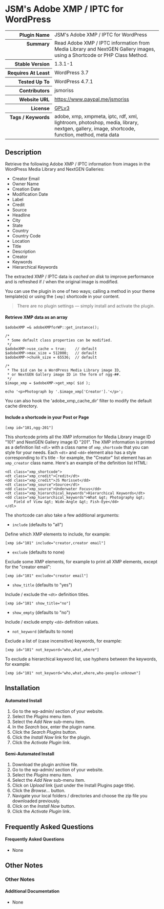 <h1>JSM&#039;s Adobe XMP / IPTC for WordPress</h1>

<table>
<tr><th align="right" valign="top" nowrap>Plugin Name</th><td>JSM&#039;s Adobe XMP / IPTC for WordPress</td></tr>
<tr><th align="right" valign="top" nowrap>Summary</th><td>Read Adobe XMP / IPTC information from Media Library and NextGEN Gallery images, using a Shortcode or PHP Class Method.</td></tr>
<tr><th align="right" valign="top" nowrap>Stable Version</th><td>1.3.1-1</td></tr>
<tr><th align="right" valign="top" nowrap>Requires At Least</th><td>WordPress 3.7</td></tr>
<tr><th align="right" valign="top" nowrap>Tested Up To</th><td>WordPress 4.7.1</td></tr>
<tr><th align="right" valign="top" nowrap>Contributors</th><td>jsmoriss</td></tr>
<tr><th align="right" valign="top" nowrap>Website URL</th><td><a href="https://www.paypal.me/jsmoriss">https://www.paypal.me/jsmoriss</a></td></tr>
<tr><th align="right" valign="top" nowrap>License</th><td><a href="https://www.gnu.org/licenses/gpl.txt">GPLv3</a></td></tr>
<tr><th align="right" valign="top" nowrap>Tags / Keywords</th><td>adobe, xmp, xmpmeta, iptc, rdf, xml, lightroom, photoshop, media, library, nextgen, gallery, image, shortcode, function, method, meta data</td></tr>
</table>

<h2>Description</h2>

<p>Retrieve the following Adobe XMP / IPTC information from images in the WordPress Media Library and NextGEN Galleries:</p>

<ul>
<li>Creator Email</li>
<li>Owner Name</li>
<li>Creation Date</li>
<li>Modification Date</li>
<li>Label</li>
<li>Credit</li>
<li>Source</li>
<li>Headline</li>
<li>City</li>
<li>State</li>
<li>Country</li>
<li>Country Code</li>
<li>Location</li>
<li>Title</li>
<li>Description</li>
<li>Creator</li>
<li>Keywords</li>
<li>Hierarchical Keywords</li>
</ul>

<p>The extracted XMP / IPTC data is <em>cached on disk</em> to improve performance and is refreshed if / when the original image is modified.</p>

<p>You can use the plugin in one of two ways; calling a method in your theme template(s) or using the <code>[xmp]</code> shortcode in your content.</p>

<blockquote>
<p>There are no plugin settings &mdash; simply install and activate the plugin.</p>
</blockquote>

<h4>Retrieve XMP data as an array</h4>

<pre><code>$adobeXMP =&amp; adobeXMPforWP::get_instance();

/*
 * Some default class properties can be modified.
 */
$adobeXMP-&gt;use_cache = true;    // default
$adobeXMP-&gt;max_size = 512000;   // default
$adobeXMP-&gt;chunk_size = 65536;  // default

/*
 * The $id can be a WordPress Media Library image ID,
 * or NextGEN Gallery image ID in the form of ngg-##.
 */
$image_xmp = $adobeXMP-&gt;get_xmp( $id );

echo '&lt;p&gt;Photograph by '.$image_xmp['Creator'].'&lt;/p&gt;';
</code></pre>

<p>You can also hook the 'adobe_xmp_cache_dir' filter to modify the default cache directory.</p>

<h4>Include a shortcode in your Post or Page</h4>

<pre><code>[xmp id="101,ngg-201"]
</code></pre>

<p>This shortcode prints all the XMP information for Media Library image ID "101" and NextGEN Gallery image ID "201". The XMP information is printed as a definition list <code>&lt;dl&gt;</code> with a class name of <code>xmp_shortcode</code> that you can style for your needs. Each <code>&lt;dt&gt;</code> and <code>&lt;dd&gt;</code> element also has a style corresponding to it's title - for example, the "Creator" list element has an <code>xmp_creator</code> class name. Here's an example of the definition list HTML:</p>

<pre><code>&lt;dl class="xmp_shortcode"&gt;
&lt;dt class="xmp_credit"&gt;Credit&lt;/dt&gt;
&lt;dd class="xmp_credit"&gt;JS Morisset&lt;/dd&gt;
&lt;dt class="xmp_source"&gt;Source&lt;/dt&gt;
&lt;dd class="xmp_source"&gt;Underwater Focus&lt;/dd&gt;
&lt;dt class="xmp_hierarchical_keywords"&gt;Hierarchical Keywords&lt;/dt&gt;
&lt;dd class="xmp_hierarchical_keywords"&gt;What &amp;gt; Photography &amp;gt; 
    Field of View &amp;gt; Wide-Angle &amp;gt; Fish-Eye&lt;/dd&gt;
&lt;/dl&gt;
</code></pre>

<p>The shortcode can also take a few additional arguments:</p>

<ul>
<li><code>include</code> (defaults to "all")</li>
</ul>

<p>Define which XMP elements to include, for example:</p>

<pre><code>[xmp id="101" include="creator,creator email"]
</code></pre>

<ul>
<li><code>exclude</code> (defaults to none)</li>
</ul>

<p>Exclude some XMP elements, for example to print all XMP elements, except for the "creator email":</p>

<pre><code>[xmp id="101" exclude="creator email"]
</code></pre>

<ul>
<li><code>show_title</code> (defaults to "yes")</li>
</ul>

<p>Include / exclude the <code>&lt;dt&gt;</code> definition titles.</p>

<pre><code>[xmp id="101" show_title="no"]
</code></pre>

<ul>
<li><code>show_empty</code> (defaults to "no")</li>
</ul>

<p>Include / exclude empty <code>&lt;dd&gt;</code> definition values.</p>

<ul>
<li><code>not_keyword</code> (defaults to none)</li>
</ul>

<p>Exclude a list of (case incensitive) keywords, for example:</p>

<pre><code>[xmp id="101" not_keyword="who,what,where"]
</code></pre>

<p>To exclude a hierarchical keyword list, use hyphens between the keywords, for example:</p>

<pre><code>[xmp id="101" not_keyword="who,what,where,who-people-unknown"]
</code></pre>


<h2>Installation</h2>

<h4>Automated Install</h4>

<ol>
<li>Go to the wp-admin/ section of your website.</li>
<li>Select the <em>Plugins</em> menu item.</li>
<li>Select the <em>Add New</em> sub-menu item.</li>
<li>In the <em>Search</em> box, enter the plugin name.</li>
<li>Click the <em>Search Plugins</em> button.</li>
<li>Click the <em>Install Now</em> link for the plugin.</li>
<li>Click the <em>Activate Plugin</em> link.</li>
</ol>

<h4>Semi-Automated Install</h4>

<ol>
<li>Download the plugin archive file.</li>
<li>Go to the wp-admin/ section of your website.</li>
<li>Select the <em>Plugins</em> menu item.</li>
<li>Select the <em>Add New</em> sub-menu item.</li>
<li>Click on <em>Upload</em> link (just under the Install Plugins page title).</li>
<li>Click the <em>Browse...</em> button.</li>
<li>Navigate your local folders / directories and choose the zip file you downloaded previously.</li>
<li>Click on the <em>Install Now</em> button.</li>
<li>Click the <em>Activate Plugin</em> link.</li>
</ol>


<h2>Frequently Asked Questions</h2>

<h4>Frequently Asked Questions</h4>

<ul>
<li>None</li>
</ul>


<h2>Other Notes</h2>

<h3>Other Notes</h3>
<h4>Additional Documentation</h4>

<ul>
<li>None</li>
</ul>

